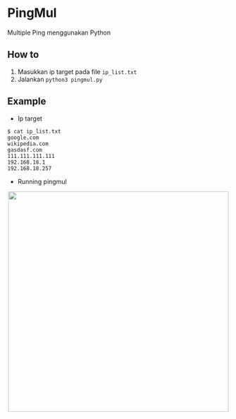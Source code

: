 # PingMul

Multiple Ping menggunakan Python

## How to
1. Masukkan ip target pada file `ip_list.txt`
2. Jalankan `python3 pingmul.py`

## Example
- Ip target
```
$ cat ip_list.txt 
google.com
wikipedia.com
gasdasf.com
111.111.111.111
192.168.18.1
192.168.18.257
```
- Running pingmul
<div align="center"> <img src="https://user-images.githubusercontent.com/52058660/179493452-926e1d9e-60aa-4153-8006-fef4dd68a82d.png" width=500px></div>

